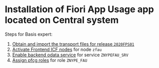 # Installation of Fiori App Usage app located on Central system

Steps for Basis expert:

1. [Obtain and import the transport files for release `2020FPS01`](../../../inst/step-1)
2. [Activate Frontend ICF nodes](../../../inst/step-2) for node `zfau`
3. [Enable backend odata service](../../../inst/step-3) for service `ZNYPEFAU_SRV`
4. [Assign pfcg roles](../../../inst/step-4) for role `ZNYPE_FAU`